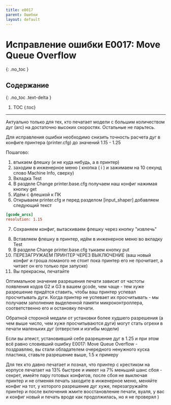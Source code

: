 ```yaml
---
title: e0017
parent: Ошибки
layout: default
---
```


#  Исправление ошибки E0017: Move Queue Overflow
{: .no_toc }

## Содержание
{: .no_toc .text-delta }

1. TOC
{:toc}

---

Актуально только для тех, кто печатает модели с большим количеством дуг (arc) на достаточно высоких скоростях. Остальные не парьтесь.

Для исправления ошибки необходимо снизить точность расчета дуг в конфиге принтера (printer.cfg) до значений 1.15 - 1.25

Пошагово:
1. втыкаем флешку (и не куда нибудь, а в принтер)
2. заходим в инженерное меню ( кнопка ( i ) и зажимаем на 10 секунд слово Machine Info, сверху)
3. Вкладка Test
4. В разделе Change printer.base.cfg получаем наш конфиг нажимая кнопку get
5. Идём с флешкой к ПК
6. Открываем printer.cfg и перед разделом \[input_shaper\] добавляем следующий текст
``` ini
[gcode_arcs]
resolution: 1.15
```
7. Сохраняем конфиг, вытаскиваем флешку через кнопку "извлечь"
8) Вставляем флешку в принтер, идём в инженерное меню во вкладку Test
9) В разделе Change printer.base.cfg тыкаем кнопку put
10) ПЕРЕЗАГРУЖАЕМ ПРИНТЕР ЧЕРЕЗ ВЫКЛЮЧЕНИЕ (ваш новый конфиг и гроша ломаного не стоит пока принтер его не прочитает, а читает он его только при запуске)
11) Вы прекрасны, печатайте


Оптимальное значение разрешения печати зависит от частоты появления кодов G2 и G3 в вашем gcode, чем чаще - тем хуже разрешение придётся ставить, чтобы ваш принтер успевал просчитывать дуги. Когда принтер не успевает их просчитывать - мы получаем заполнение выделенной памяти микроконтроллера, соответственно его и остановку печати.

Обратной стороной медали от установки более худшего разрешения (а чем выше число, чем хуже просчитываются дуги) могут стать огрехи в печати маленьких дуг (отверстия и изгибы модели)

Если вы атеист, установивший себе разрешение дуг в 1.25 и при этом всё равно словивший ошибку E0017: Move Queue Overflow - поздравляю, вы стали обладателем очередного ненужного куска пластика, ставьте разрешение выше, 1.5 к примеру

Для тех кто давно печатает и познал, что принтер с крестиком на корпусе печатает на 13% быстрее и имеет на 7% меньший шанс сбоя - секрет, имейте пару готовых конфигов, после сбоя не выключая принтер и не отменяя печать заходите в инженерное меню, меняйте конфиг на тот, у которого разрешение дуг хуже, перезагружайте принтер и после включения жмите восстановление печати, вуаля, у вас и конфиг новый и печать вроде как продолжилась, но я не проверял )
